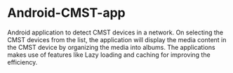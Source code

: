 # Android-CMST-app
Android application to detect CMST devices in a network. On selecting the CMST devices from the list, the application will display the media content in the CMST device by organizing the media into albums. The applications makes use of features like Lazy loading and caching for improving the efficiency.
